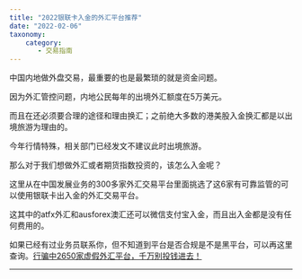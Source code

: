 ```yaml
---
title: "2022银联卡入金的外汇平台推荐"
date: "2022-02-06"
taxonomy:
    category: 
       - 交易指南
---
```


中国内地做外盘交易，最重要的也是最繁琐的就是资金问题。

因为外汇管控问题，内地公民每年的出境外汇额度在5万美元。

而且在还必须要合理的途径和理由换汇；之前绝大多数的港美股入金换汇都是以出境旅游为理由的。

今年行情特殊，相关部门已经发文不建议此时出境旅游。

那么对于我们想做外汇或者期货指数投资的，该怎么入金呢？

这里从在中国发展业务的300多家外汇交易平台里面挑选了这6家有可靠监管的可以使用银联卡出入金的外汇交易平台。

这其中的atfx外汇和ausforex澳汇还可以微信支付宝入金，而且出入金都是没有任何费用的。

如果已经有过业务员联系你，但不知道到平台是否合规是不是黑平台，可以再这里查询。[行骗中2650家虚假外汇平台，千万别投钱进去！](https://we.laowei8.com/2019-new-fake-forex.html)

* * *
